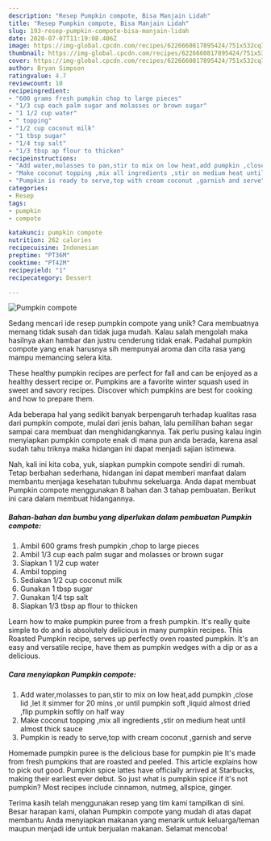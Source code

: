 ```yaml
---
description: "Resep Pumpkin compote, Bisa Manjain Lidah"
title: "Resep Pumpkin compote, Bisa Manjain Lidah"
slug: 193-resep-pumpkin-compote-bisa-manjain-lidah
date: 2020-07-07T11:19:08.406Z
image: https://img-global.cpcdn.com/recipes/6226660817895424/751x532cq70/pumpkin-compote-recipe-main-photo.jpg
thumbnail: https://img-global.cpcdn.com/recipes/6226660817895424/751x532cq70/pumpkin-compote-recipe-main-photo.jpg
cover: https://img-global.cpcdn.com/recipes/6226660817895424/751x532cq70/pumpkin-compote-recipe-main-photo.jpg
author: Bryan Simpson
ratingvalue: 4.7
reviewcount: 10
recipeingredient:
- "600 grams fresh pumpkin chop to large pieces"
- "1/3 cup each palm sugar and molasses or brown sugar"
- "1 1/2 cup water"
- " topping"
- "1/2 cup coconut milk"
- "1 tbsp sugar"
- "1/4 tsp salt"
- "1/3 tbsp ap flour to thicken"
recipeinstructions:
- "Add water,molasses to pan,stir to mix on low heat,add pumpkin ,close lid ,let it simmer for 20 mins ,or until pumpkin soft ,liquid almost dried ,flip pumpkin softly on half way"
- "Make coconut topping ,mix all ingredients ,stir on medium heat until almost thick sauce"
- "Pumpkin is ready to serve,top with cream coconut ,garnish and serve"
categories:
- Resep
tags:
- pumpkin
- compote

katakunci: pumpkin compote 
nutrition: 262 calories
recipecuisine: Indonesian
preptime: "PT36M"
cooktime: "PT42M"
recipeyield: "1"
recipecategory: Dessert

---
```



![Pumpkin compote](https://img-global.cpcdn.com/recipes/6226660817895424/751x532cq70/pumpkin-compote-recipe-main-photo.jpg)

Sedang mencari ide resep pumpkin compote yang unik? Cara membuatnya memang tidak susah dan tidak juga mudah. Kalau salah mengolah maka hasilnya akan hambar dan justru cenderung tidak enak. Padahal pumpkin compote yang enak harusnya sih mempunyai aroma dan cita rasa yang mampu memancing selera kita.

These healthy pumpkin recipes are perfect for fall and can be enjoyed as a healthy dessert recipe or. Pumpkins are a favorite winter squash used in sweet and savory recipes. Discover which pumpkins are best for cooking and how to prepare them.

Ada beberapa hal yang sedikit banyak berpengaruh terhadap kualitas rasa dari pumpkin compote, mulai dari jenis bahan, lalu pemilihan bahan segar sampai cara membuat dan menghidangkannya. Tak perlu pusing kalau ingin menyiapkan pumpkin compote enak di mana pun anda berada, karena asal sudah tahu triknya maka hidangan ini dapat menjadi sajian istimewa.


Nah, kali ini kita coba, yuk, siapkan pumpkin compote sendiri di rumah. Tetap berbahan sederhana, hidangan ini dapat memberi manfaat dalam membantu menjaga kesehatan tubuhmu sekeluarga. Anda dapat membuat Pumpkin compote menggunakan 8 bahan dan 3 tahap pembuatan. Berikut ini cara dalam membuat hidangannya.

<!--inarticleads1-->

##### Bahan-bahan dan bumbu yang diperlukan dalam pembuatan Pumpkin compote:

1. Ambil 600 grams fresh pumpkin ,chop to large pieces
1. Ambil 1/3 cup each palm sugar and molasses or brown sugar
1. Siapkan 1 1/2 cup water
1. Ambil  topping
1. Sediakan 1/2 cup coconut milk
1. Gunakan 1 tbsp sugar
1. Gunakan 1/4 tsp salt
1. Siapkan 1/3 tbsp ap flour to thicken


Learn how to make pumpkin puree from a fresh pumpkin. It&#39;s really quite simple to do and is absolutely delicious in many pumpkin recipes. This Roasted Pumpkin recipe, serves up perfectly oven roasted pumpkin. It&#39;s an easy and versatile recipe, have them as pumpkin wedges with a dip or as a delicious. 

<!--inarticleads2-->

##### Cara menyiapkan Pumpkin compote:

1. Add water,molasses to pan,stir to mix on low heat,add pumpkin ,close lid ,let it simmer for 20 mins ,or until pumpkin soft ,liquid almost dried ,flip pumpkin softly on half way
1. Make coconut topping ,mix all ingredients ,stir on medium heat until almost thick sauce
1. Pumpkin is ready to serve,top with cream coconut ,garnish and serve


Homemade pumpkin puree is the delicious base for pumpkin pie It&#39;s made from fresh pumpkins that are roasted and peeled. This article explains how to pick out good. Pumpkin spice lattes have officially arrived at Starbucks, making their earliest ever debut. So just what is pumpkin spice if it&#39;s not pumpkin? Most recipes include cinnamon, nutmeg, allspice, ginger. 

Terima kasih telah menggunakan resep yang tim kami tampilkan di sini. Besar harapan kami, olahan Pumpkin compote yang mudah di atas dapat membantu Anda menyiapkan makanan yang menarik untuk keluarga/teman maupun menjadi ide untuk berjualan makanan. Selamat mencoba!
